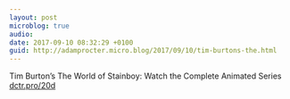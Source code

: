 ```yaml
---
layout: post
microblog: true
audio: 
date: 2017-09-10 08:32:29 +0100
guid: http://adamprocter.micro.blog/2017/09/10/tim-burtons-the.html
---
```

Tim Burton’s The World of Stainboy: Watch the Complete Animated Series [dctr.pro/20d](http://dctr.pro/20d)
